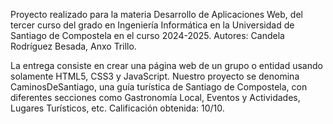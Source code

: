 Proyecto realizado para la materia Desarrollo de Aplicaciones Web, del tercer curso del grado en Ingeniería Informática en la Universidad de Santiago de Compostela en el curso 2024-2025. Autores: Candela Rodríguez Besada, Anxo Trillo.

La entrega consiste en crear una página web de un grupo o entidad usando solamente HTML5, CSS3 y JavaScript. Nuestro proyecto se denomina CaminosDeSantiago, una guía turística de Santiago de Compostela, con diferentes secciones como Gastronomía Local, Eventos y Actividades, Lugares Turísticos, etc. Calificación obtenida: 10/10.
